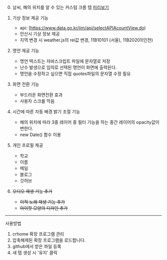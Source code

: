 0. 날씨, 해의 위치를 알 수 있는 커스텀 크롬 탭 <a href="https://044apde.github.io/my-new-tabs/" target='_blank' >미리보기</a>

1. 기상 정보 제공 기능

   - api: [https://www.data.go.kr/iim/api/selectAPIAcountView.do)
   - 안산시 기상 정보 제공
   - 지역 변경 시 weather.js의 rei값 변경, 11B10101 (서울), 11B20201(인천)

2. 명언 제공 기능
   - 명언 텍스트는 자바스크립트 파일에 문자열로 저장
   - 난수 발생으로 임의로 선택된 명언이 화면에 출력된다.
   - 명언을 수정하고 싶으면 직접 quotes파일의 문자열 수정 필요
   
3. 화면 전환 기능

   - 부드러운 화면전환 효과
   - 사용자 스크롤 막음

4. 시간에 따른 자동 배경 밝기 조절 기능

   - 해의 위치에 따라 3중 레이어 중 필터 기능을 하는 중간 레이어의 opacity값이 변한다.
   - new Date() 함수 이용

5. 개인 프로필 제공

   - 학교
   - 이름
   - 메일
   - 블로그
   - 깃허브

6. <del>오디오 재생 기능 추가</del>
   - <del>이적 노래 재생 기능 추가</del>
   - <del>아이팟 모양의 디자인 추가 </del>


---

사용방법

1. crhome 확장 프로그램 관리 
2. 압축해제된 확장 프로그램을 로드합니다.
3. github에서 받은 파일 등록 
4. 새 탭 생성 시 '유지' 클릭
